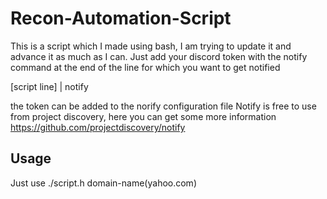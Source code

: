 # Recon-Automation-Script
This is a script which I made using bash, I am trying to update it and advance it as much as I can.
Just add your discord token with the notify command at the end of the line for which you want to get notified

[script line] | notify

the token can be added to the norify configuration file
Notify is free to use from project discovery, here you can get some more information 
https://github.com/projectdiscovery/notify

## Usage

Just use ./script.h domain-name(yahoo.com)
